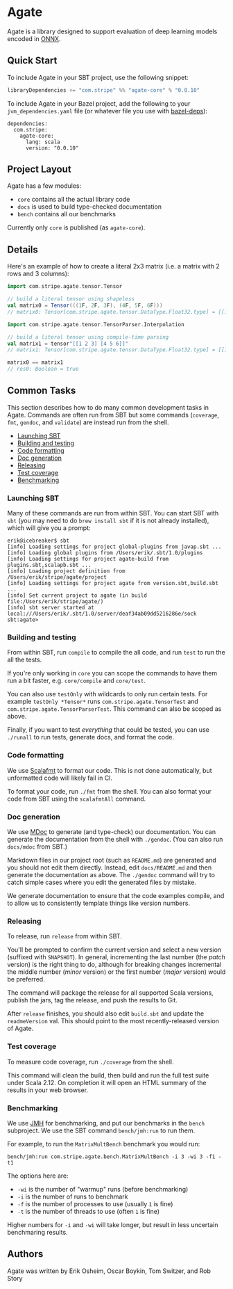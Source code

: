 # Agate

Agate is a library designed to support evaluation of deep learning
models encoded in [ONNX](https://github.com/onnx/onnx).

## Quick Start

To include Agate in your SBT project, use the following snippet:

```scala
libraryDependencies += "com.stripe" %% "agate-core" % "0.0.10"
```

To include Agate in your Bazel project, add the following to your
`jvm_dependencies.yaml` file (or whatever file you use with
[bazel-deps](https://github.com/johnynek/bazel-deps)):

```
dependencies:
  com.stripe:
    agate-core:
      lang: scala
      version: "0.0.10"
```

## Project Layout

Agate has a few modules:

* `core` contains all the actual library code
* `docs` is used to build type-checked documentation
* `bench` contains all our benchmarks

Currently only `core` is published (as `agate-core`).

## Details

Here's an example of how to create a literal 2x3 matrix (i.e. a matrix
with 2 rows and 3 columns):

```scala
import com.stripe.agate.tensor.Tensor

// build a literal tensor using shapeless
val matrix0 = Tensor(((1F, 2F, 3F), (4F, 5F, 6F)))
// matrix0: Tensor[com.stripe.agate.tensor.DataType.Float32.type] = [[1.0, 2.0, 3.0], [4.0, 5.0, 6.0]]

import com.stripe.agate.tensor.TensorParser.Interpolation

// build a literal tensor using compile-time parsing
val matrix1 = tensor"[[1 2 3] [4 5 6]]"
// matrix1: Tensor[com.stripe.agate.tensor.DataType.Float32.type] = [[1.0, 2.0, 3.0], [4.0, 5.0, 6.0]]

matrix0 == matrix1
// res0: Boolean = true
```

## Common Tasks

This section describes how to do many common development tasks in
Agate. Commands are often run from SBT but some commands (`coverage`,
`fmt`, `gendoc`, and `validate`) are instead run from the shell.

* [Launching SBT](#launching-sbt)
* [Building and testing](#building-and-testing)
* [Code formatting](#code-formatting)
* [Doc generation](#doc-generation)
* [Releasing](#releasing)
* [Test coverage](#test-coverage)
* [Benchmarking](#benchmarking)

### Launching SBT

Many of these commands are run from within SBT. You can start SBT with
`sbt` (you may need to do `brew install sbt` if it is not already
installed), which will give you a prompt:

```
erik@icebreaker$ sbt
[info] Loading settings for project global-plugins from javap.sbt ...
[info] Loading global plugins from /Users/erik/.sbt/1.0/plugins
[info] Loading settings for project agate-build from plugins.sbt,scalapb.sbt ...
[info] Loading project definition from /Users/erik/stripe/agate/project
[info] Loading settings for project agate from version.sbt,build.sbt ...
[info] Set current project to agate (in build file:/Users/erik/stripe/agate/)
[info] sbt server started at local:///Users/erik/.sbt/1.0/server/deaf34ab09dd5216286e/sock
sbt:agate>
```

### Building and testing

From within SBT, run `compile` to compile the all code, and run `test`
to run the all the tests.

If you're only working in `core` you can scope the commands to have
them run a bit faster, e.g. `core/compile` and `core/test`.

You can also use `testOnly` with wildcards to only run certain tests.
For example `testOnly *Tensor*` runs `com.stripe.agate.TensorTest` and
`com.stripe.agate.TensorParserTest`. This command can also be scoped
as above.

Finally, if you want to test *everything* that could be tested, you
can use `./runall` to run tests, generate docs, and format the code.

### Code formatting

We use [Scalafmt](https://scalameta.org/scalafmt/) to format our code.
This is not done automatically, but unformatted code will likely fail
in CI.

To format your code, run `./fmt` from the shell. You can also format
your code from SBT using the `scalafmtAll` command.

### Doc generation

We use [MDoc](https://github.com/scalameta/mdoc) to generate (and
type-check) our documentation. You can generate the documentation from
the shell with `./gendoc`. (You can also run `docs/mdoc` from SBT.)

Markdown files in our project root (such as `README.md`) are generated
and you should not edit them directly. Instead, edit `docs/README.md`
and then generate the documentation as above. The `./gendoc` command
will try to catch simple cases where you edit the generated files by
mistake.

We generate documentation to ensure that the code examples compile,
and to allow us to consistently template things like version numbers.

### Releasing

To release, run `release` from within SBT.

You'll be prompted to confirm the current version and select a new
version (suffixed with `SNAPSHOT`). In general, incrementing the last
number (the *patch* version) is the right thing to do, although for
breaking changes incremental the middle number (*minor* version) or
the first number (*major* version) would be preferred.

The command will package the release for all supported Scala versions,
publish the jars, tag the release, and push the results to Git.

After `release` finishes, you should also edit `build.sbt` and update
the `readmeVersion` val. This should point to the most
recently-released version of Agate.

### Test coverage

To measure code coverage, run `./coverage` from the shell.

This command will clean the build, then build and run the full test
suite under Scala 2.12. On completion it will open an HTML summary of
the results in your web browser.

### Benchmarking

We use [JMH](https://openjdk.java.net/projects/code-tools/jmh/) for
benchmarking, and put our benchmarks in the `bench` subproject. We use
the SBT command `bench/jmh:run` to run them.

For example, to run the `MatrixMultBench` benchmark you would run:

```
bench/jmh:run com.stripe.agate.bench.MatrixMultBench -i 3 -wi 3 -f1 -t1
```

The options here are:

* `-wi` is the number of "warmup" runs (before benchmarking)
* `-i` is the number of runs to benchmark
* `-f` is the number of processes to use (usually `1` is fine)
* `-t` is the number of threads to use (often `1` is fine)

Higher numbers for `-i` and `-wi` will take longer, but result in less
uncertain benchmaring results.

## Authors

Agate was written by Erik Osheim, Oscar Boykin, Tom Switzer, and Rob Story

